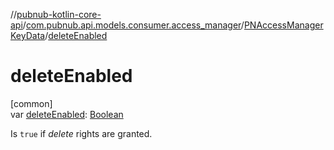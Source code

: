 //[pubnub-kotlin-core-api](../../../index.md)/[com.pubnub.api.models.consumer.access_manager](../index.md)/[PNAccessManagerKeyData](index.md)/[deleteEnabled](delete-enabled.md)

# deleteEnabled

[common]\
var [deleteEnabled](delete-enabled.md): [Boolean](https://kotlinlang.org/api/latest/jvm/stdlib/kotlin-stdlib/kotlin/-boolean/index.html)

Is `true` if *delete* rights are granted.
